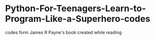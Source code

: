 # Python-For-Teenagers-Learn-to-Program-Like-a-Superhero-codes
codes form James R Payne's book created while reading

